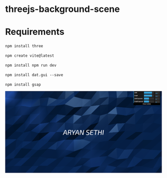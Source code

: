 # threejs-background-scene

# Requirements

`npm install three`

`npm create vite@latest`

`npm install
npm run dev`

`npm install dat.gui --save`

`npm install gsap`

<img src="./portfolio/prod.png"
     alt="prod"
     style="float: left; margin-right: 10px;" />
